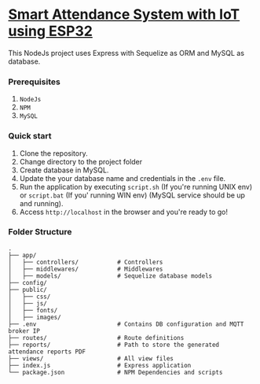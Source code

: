 # [Smart Attendance System with IoT using ESP32](https://github.com/madd3rz/FYP-Smart-Attendance-System.git)

This NodeJs project uses Express with Sequelize as ORM and MySQL as database.

### Prerequisites

1. ```NodeJs```
2. ```NPM```
3. ```MySQL```

### Quick start

1. Clone the repository.
2. Change directory to the project folder
3. Create database in MySQL.
4. Update the your database name and credentials in the `.env` file.
5. Run the application by executing ```script.sh``` (If you're running UNIX env) or ```script.bat``` (If you' running WIN env) (MySQL service should be up and running).
6. Access `http://localhost` in the browser and you're ready to go!

### Folder Structure
```
.
├── app/
│   ├── controllers/           # Controllers
│   ├── middlewares/           # Middlewares
│   ├── models/                # Sequelize database models
├── config/
├── public/                    
│   ├── css/
│   ├── js/                     
│	├── fonts/                 
│   ├── images/
├── .env                       # Contains DB configuration and MQTT broker IP 
├── routes/                    # Route definitions
├── reports/                   # Path to store the generated attendance reports PDF
├── views/                     # All view files
├── index.js                   # Express application
└── package.json               # NPM Dependencies and scripts
```